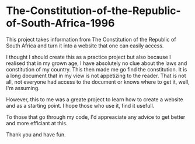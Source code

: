 # The-Constitution-of-the-Republic-of-South-Africa-1996
This project takes information from The Constitution of the Republic of South Africa and turn it into a website that one can easily access. 

I thought I should create this as a practice project but also because I realised that in my grown age, I have absolutely no clue about the laws and constitution of my country. This then made me go find the constitution. It is a long document that in my view is not appetizing to the reader. That is not all, not everyone had access to the document or knows where to get it, well, I'm assuming. 

However, this to me was a greate project to learn how to create a website and as a starting point. I hope those who use it, find it usefull.


To those that go through my code, I'd appreaciate any advice to get better and more efficiant at this.


Thank you and have fun.
